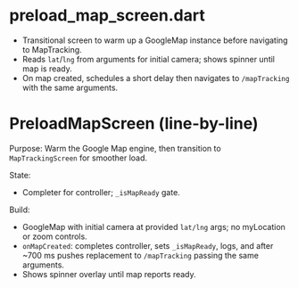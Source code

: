 # preload_map_screen.dart

- Transitional screen to warm up a GoogleMap instance before navigating to MapTracking.
- Reads `lat`/`lng` from arguments for initial camera; shows spinner until map is ready.
- On map created, schedules a short delay then navigates to `/mapTracking` with the same arguments.

# PreloadMapScreen (line-by-line)

Purpose: Warm the Google Map engine, then transition to `MapTrackingScreen` for smoother load.

State:
- Completer for controller; `_isMapReady` gate.

Build:
- GoogleMap with initial camera at provided `lat/lng` args; no myLocation or zoom controls.
- `onMapCreated`: completes controller, sets `_isMapReady`, logs, and after ~700 ms pushes replacement to `/mapTracking` passing the same arguments.
- Shows spinner overlay until map reports ready.

